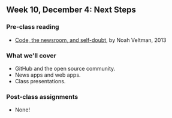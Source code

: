 ## Week 10, December 4: Next Steps

### Pre-class reading

- [Code, the newsroom, and self-doubt](http://veltman.tumblr.com/post/56132893301/code-the-newsroom-and-self-doubt), by Noah Veltman, 2013

### What we'll cover

- GitHub and the open source community.
- News apps and web apps.
- Class presentations.

### Post-class assignments

- None!
